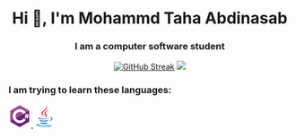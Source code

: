 <h1 align="center">Hi 👋, I'm Mohammd Taha Abdinasab</h1>
<h3 align="center">I am a computer software student</h3>

<p align="center">
  <a href="https://git.io/streak-stats"><img src="https://streak-stats.demolab.com?user=mohammdtahaabdinasab&theme=horizon&mode=weekly" alt="GitHub Streak" /></a>
  <img src="https://github-readme-stats.vercel.app/api/top-langs/?username=mohammdtahaabdinasab&layout=compact" />
</p>

<h3 align="left">I am trying to learn these languages:</h3>
<p align="left"> <a href="https://www.w3schools.com/cs/" target="_blank" rel="noreferrer"> <img src="https://raw.githubusercontent.com/devicons/devicon/master/icons/csharp/csharp-original.svg" alt="csharp" width="40" height="40"/> </a> <a href="https://www.java.com" target="_blank" rel="noreferrer"> <img src="https://raw.githubusercontent.com/devicons/devicon/master/icons/java/java-original.svg" alt="java" width="40" height="40"/> </a></p>
